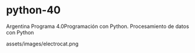 # python-40

Argentina Programa 4.0Programación con Python. Procesamiento de datos con Python

assets/images/electrocat.png
